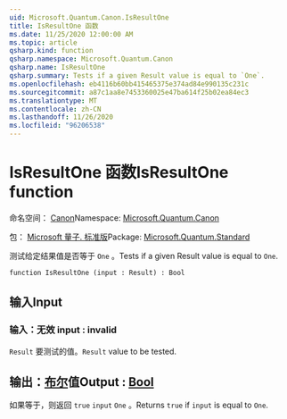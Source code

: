 ```yaml
---
uid: Microsoft.Quantum.Canon.IsResultOne
title: IsResultOne 函数
ms.date: 11/25/2020 12:00:00 AM
ms.topic: article
qsharp.kind: function
qsharp.namespace: Microsoft.Quantum.Canon
qsharp.name: IsResultOne
qsharp.summary: Tests if a given Result value is equal to `One`.
ms.openlocfilehash: eb4116b60bb415465375e374ad84e990135c231c
ms.sourcegitcommit: a87c1aa8e7453360025e47ba614f25b02ea84ec3
ms.translationtype: MT
ms.contentlocale: zh-CN
ms.lasthandoff: 11/26/2020
ms.locfileid: "96206538"
---
```

# <a name="isresultone-function"></a><span data-ttu-id="16e86-102">IsResultOne 函数</span><span class="sxs-lookup"><span data-stu-id="16e86-102">IsResultOne function</span></span>

<span data-ttu-id="16e86-103">命名空间： [Canon](xref:Microsoft.Quantum.Canon)</span><span class="sxs-lookup"><span data-stu-id="16e86-103">Namespace: [Microsoft.Quantum.Canon](xref:Microsoft.Quantum.Canon)</span></span>

<span data-ttu-id="16e86-104">包： [Microsoft 量子. 标准版](https://nuget.org/packages/Microsoft.Quantum.Standard)</span><span class="sxs-lookup"><span data-stu-id="16e86-104">Package: [Microsoft.Quantum.Standard](https://nuget.org/packages/Microsoft.Quantum.Standard)</span></span>


<span data-ttu-id="16e86-105">测试给定结果值是否等于 `One` 。</span><span class="sxs-lookup"><span data-stu-id="16e86-105">Tests if a given Result value is equal to `One`.</span></span>

```qsharp
function IsResultOne (input : Result) : Bool
```


## <a name="input"></a><span data-ttu-id="16e86-106">输入</span><span class="sxs-lookup"><span data-stu-id="16e86-106">Input</span></span>

### <a name="input--__invalidresult__"></a><span data-ttu-id="16e86-107">输入：__无效 <Result>__</span><span class="sxs-lookup"><span data-stu-id="16e86-107">input : __invalid<Result>__</span></span>

<span data-ttu-id="16e86-108">`Result` 要测试的值。</span><span class="sxs-lookup"><span data-stu-id="16e86-108">`Result` value to be tested.</span></span>



## <a name="output--bool"></a><span data-ttu-id="16e86-109">输出：[布尔](xref:microsoft.quantum.lang-ref.bool)值</span><span class="sxs-lookup"><span data-stu-id="16e86-109">Output : [Bool](xref:microsoft.quantum.lang-ref.bool)</span></span>

<span data-ttu-id="16e86-110">如果等于，则返回 `true` `input` `One` 。</span><span class="sxs-lookup"><span data-stu-id="16e86-110">Returns `true` if `input` is equal to `One`.</span></span>